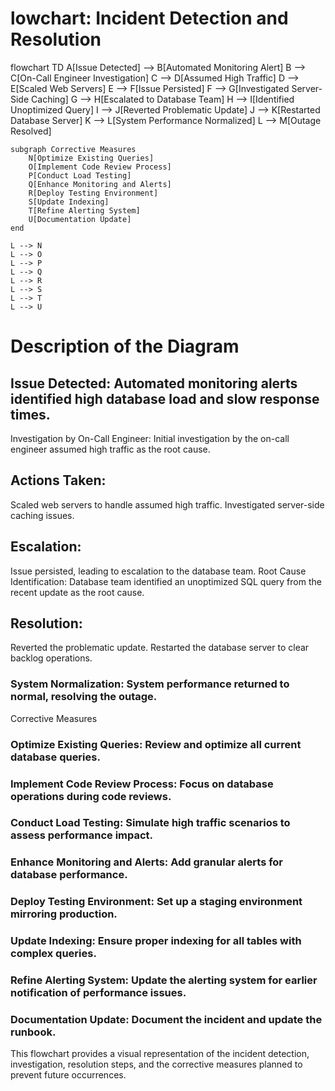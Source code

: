 # lowchart: Incident Detection and Resolution

flowchart TD
    A[Issue Detected] --> B[Automated Monitoring Alert]
    B --> C[On-Call Engineer Investigation]
    C --> D[Assumed High Traffic]
    D --> E[Scaled Web Servers]
    E --> F[Issue Persisted]
    F --> G[Investigated Server-Side Caching]
    G --> H[Escalated to Database Team]
    H --> I[Identified Unoptimized Query]
    I --> J[Reverted Problematic Update]
    J --> K[Restarted Database Server]
    K --> L[System Performance Normalized]
    L --> M[Outage Resolved]

    subgraph Corrective Measures
        N[Optimize Existing Queries]
        O[Implement Code Review Process]
        P[Conduct Load Testing]
        Q[Enhance Monitoring and Alerts]
        R[Deploy Testing Environment]
        S[Update Indexing]
        T[Refine Alerting System]
        U[Documentation Update]
    end

    L --> N
    L --> O
    L --> P
    L --> Q
    L --> R
    L --> S
    L --> T
    L --> U

# Description of the Diagram
## Issue Detected: Automated monitoring alerts identified high database load and slow response times.
Investigation by On-Call Engineer: Initial investigation by the on-call engineer assumed high traffic as the root cause.
## Actions Taken:
Scaled web servers to handle assumed high traffic.
Investigated server-side caching issues.
## Escalation:
Issue persisted, leading to escalation to the database team.
Root Cause Identification: Database team identified an unoptimized SQL query from the recent update as the root cause.
## Resolution:
Reverted the problematic update.
Restarted the database server to clear backlog operations.
### System Normalization: System performance returned to normal, resolving the outage.
Corrective Measures
### Optimize Existing Queries: Review and optimize all current database queries.
### Implement Code Review Process: Focus on database operations during code reviews.
### Conduct Load Testing: Simulate high traffic scenarios to assess performance impact.
### Enhance Monitoring and Alerts: Add granular alerts for database performance.
### Deploy Testing Environment: Set up a staging environment mirroring production.
### Update Indexing: Ensure proper indexing for all tables with complex queries.
### Refine Alerting System: Update the alerting system for earlier notification of performance issues.
### Documentation Update: Document the incident and update the runbook.

This flowchart provides a visual representation of the incident detection, investigation, resolution steps, and the corrective measures planned to prevent future occurrences.
